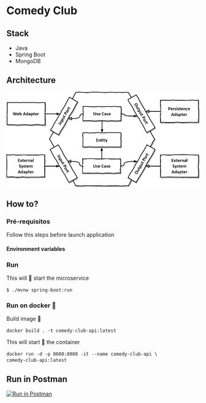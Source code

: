 # Comedy Club

## Stack

- Java
- Spring Boot
- MongoDB


## Architecture


![Hexagonal Architecture](https://github.com/jmaciel33/comedy-club/blob/master/images/hexagonal-architecture.png)

## How to?

### Pré-requisitos

Follow this steps before launch application


#### Environment variables


### Run

This will 🚀 start the microservice

```
$ ./mvnw spring-boot:run
```

### Run on docker 🐳

Build image 🔨
```
docker build . -t comedy-club-api:latest
```

This will start 🚀 the container

```
docker run -d -p 8080:8080 -it --name comedy-club-api \
comedy-club-api:latest
```
## Run in Postman

[![Run in Postman](https://run.pstmn.io/button.svg)]()
